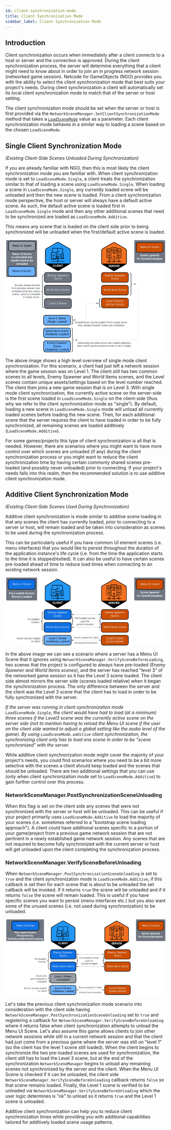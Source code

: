 ```yaml
---
id: client-synchronization-mode
title: Client Synchronization Mode
sidebar_label: Client Synchronization Mode
---
```


## Introduction
Client synchronization occurs when immediately after a client connects to a host or server and the connection is approved. During the client synchronization process, the server will determine everything that a client might need to know about in order to join an in progress network session (networked game session). Netcode for GameObjects (NGO) provides you with the ability to select the client synchronization mode that best suits your project's needs.  During client synchronization a client will automatically set its local client synchronization mode to match that of the server or host setting. 

The client synchronization mode should be set when the server or host is first provided via the `NetworkSceneManager.SetClientSynchronizationMode` method that takes a [`LoadSceneMode`](https://docs.unity3d.com/ScriptReference/SceneManagement.LoadSceneMode.html) value as a parameter. Each client synchronization mode behaves in a similar way to loading a scene based on the chosen `LoadSceneMode`.

## Single Client Synchronization Mode
_(Existing Client-Side Scenes Unloaded During Synchronization)_

If you are already familiar with NGO, then this is most likely the client synchronization mode you are familiar with.  When client synchronization mode is set to `LoadSceneMode.Single`, a client treats the synchronization similar to that of loading a scene using `LoadSceneMode.Single`.  When loading a scene in `LoadSceneMode.Single`, any currently loaded scene will be unloaded and then the new scene is loaded.  From a client synchronization mode perspective, the host or server will always have a default active scene. As such, the default active scene is loaded first in `LoadSceneMode.Single` mode and then any other additional scenes that need to be synchronized are loaded as `LoadSceneMode.Additive`.


This means any scene that is loaded on the client side prior to being synchronized will be unloaded when the first/default active scene is loaded. 

![image](images/ClientSynchronizationModeSingle.png)

The above image shows a high level overview of single mode client synchronization. For this scenario, a client had just left a network session where the game session was on Level 1. The client still has two common scenes to all levels, Enemy Spawner and World Items scenes, and the Level scenes contain unique assets/settings based on the level number reached. The client then joins a new game session that is on Level 3. With single mode client synchronization, the currently active scene on the server-side is the first scene loaded in `LoadSceneMode.Single` on the client-side (thus why we refer to the client synchronization mode as "single"). By default, loading a new scene in `LoadSceneMode.Single` mode will unload all currently loaded scenes before loading the new scene. Then, for each additional scene that the server requires the client to have loaded in order to be fully synchronized, all remaining scenes are loaded additively (`LoadSceneMode.Additive`).

For some games/projects this type of client synchronization is all that is needed.  However, there are scenarios where you might want to have more control over which scenes are unloaded (if any) during the client synchronization process or you might want to reduce the client synchronization time by having certain commonly shared scenes pre-loaded (and possibly never unloaded) prior to connecting. If your project's needs falls into this realm, then the recommended solution is to use additive client synchronization mode.

## Additive Client Synchronization Mode
_(Existing Client-Side Scenes Used During Synchronization)_

Additive client synchronization is mode similar to additive scene loading in that any scenes the client has currently loaded, prior to connecting to a server or host, will remain loaded and be taken into consideration as scenes to be used during the synchronization process. 

This can be particularly useful if you have common UI element scenes (i.e. menu interfaces) that you would like to persist throughout the duration of the application instance's life cycle (i.e. from the time the application starts to the time it is stopped/exited).  It can also be useful to have certain scenes pre-loaded ahead of time to reduce load times when connecting to an existing network session. 

![image](images/ClientSynchronizationModeAdditive.png)

In the above image we can see a scenario where a server has a Menu UI Scene that it ignores using `NetworkSceneManager.VerifySceneBeforeLoading`, two scenes that the project is configured to always have pre-loaded _(Enemy Spawner and World Items scenes)_, and the server has reached "level 3" of the networked game session so it has the Level 3 scene loaded. The client side almost mirrors the server side (scenes loaded relative) when it began the synchronization process. The only difference between the server and the client was the Level 3 scene that the client has to load in order to be fully synchronized with the server. 

_If the server was running in client synchronization mode `LoadSceneMode.Single`, the client would have had to load (at a minimum) three scenes if the Level3 scene was the currently active scene on the server side (not to mention having to reload the Menu UI scene if the user on the client side wanted to adjust a global setting like the audio level of the game). By using `LoadSceneMode.additive` client synchronization, the synchronizing client only has to load one scene in order to be "scene synchronized" with the server._

While additive client synchronization mode might cover the majority of your project's needs, you could find scenarios where you need to be a bit more selective with the scenes a client should keep loaded and the scenes that should be unloaded. There are two additional settings that you can use (only when client synchronization mode set to `LoadSceneMode.Additive`) to gain further control over this process. 

### NetworkSceneManager.PostSynchronizationSceneUnloading
When this flag is set on the client side any scenes that were not synchronized with the server or host will be unloaded. This can be useful if your project primarily uses `LoadSceneMode.Additive` to load the majority of your scenes (i.e. sometimes referred to a "bootstrap scene loading approach").  A client could have additional scenes specific to a portion of your game/project from a previous game network session that are not pertinent in a newly established game network session. Any scenes that are not required to become fully synchronized with the current server or host will get unloaded upon the client completing the synchronization process.  

### NetworkSceneManager.VerifySceneBeforeUnloading
When `NetworkSceneManager.PostSynchronizationSceneUnloading` is set to `true` and the client synchronization mode is `LoadSceneMode.Additive`, if this callback is set then for each scene that is about to be unloaded the set callback will be invoked. If it returns `true` the scene will be unloaded and if it returns `false` the scene will remain loaded. This is useful if you have specific scenes you want to persist (menu interfaces etc.) but you also want some of the unused scenes (i.e. not used during synchronization) to be unloaded.

![image](images/ClientSynchronizationModeAdditive2.png)

Let's take the previous client synchronization mode scenario into consideration with the client side having `NetworkSceneManager.PostSynchronizationSceneUnloading` set to `true` and registering a callback for `NetworkSceneManager.VerifySceneBeforeUnloading` where it returns false when client synchronization attempts to unload the Menu UI Scene. Let's also assume this game allows clients to join other network sessions while still in a current network session and that the client had just come from a previous game where the server was still on "level 1" (so the client has the level 1 scene still loaded). When the client begins to synchronize the two pre-loaded scenes are used for synchronization, the client still has to load the Level 3 scene, but at the end of the synchronization `NetworkSceneManager` begins to unload any remaining scenes not synchronized by the server and the client. When the Menu UI Scene is checked if it can be unloaded, the client side `NetworkSceneManager.VerifySceneBeforeUnloading` callback returns `false` so that scene remains loaded. Finally, the Level 1 scene is verified to be unloaded via `NetworkSceneManager.VerifySceneBeforeUnloading` which the user logic determines is "ok" to unload so it returns `true` and the Level 1 scene is unloaded.

Additive client synchronization can help you to reduce client synchronization times while providing you with additional capabilities tailored for additively loaded scene usage patterns.